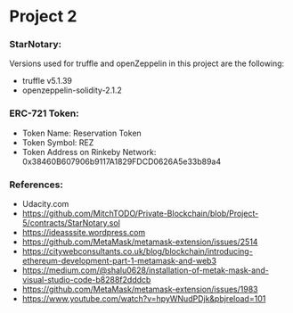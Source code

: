 # Project 2
### StarNotary:

Versions used for truffle and openZeppelin in this project are the following:

  - truffle v5.1.39
  - openzeppelin-solidity-2.1.2

### ERC-721 Token:

  - Token Name: Reservation Token
  - Token Symbol: REZ
  - Token Address on Rinkeby Network: 0x38460B607906b9117A1829FDCD0626A5e33b89a4


### References:

  - Udacity.com
  - https://github.com/MitchTODO/Private-Blockchain/blob/Project-5/contracts/StarNotary.sol
  - https://ideasssite.wordpress.com
  - https://github.com/MetaMask/metamask-extension/issues/2514
  - https://citywebconsultants.co.uk/blog/blockchain/introducing-ethereum-development-part-1-metamask-and-web3
  - https://medium.com/@shalu0628/installation-of-metak-mask-and-visual-studio-code-b8288f2dddcb
  - https://github.com/MetaMask/metamask-extension/issues/1983
  - https://www.youtube.com/watch?v=hpyWNudPDjk&pbjreload=101